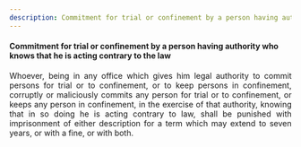 ```yaml
---
description: Commitment for trial or confinement by a person having authority who knows that he is acting contrary to the law
---
```


#### Commitment for trial or confinement by a person having authority who knows that he is acting contrary to the law
<div style="text-align: justify">

Whoever, being in any office which gives him legal authority to commit persons for trial or to confinement, or to keep persons in confinement, corruptly or maliciously commits any person for trial or to confinement, or keeps any person in confinement, in the exercise of that authority, knowing that in so doing he is acting contrary to law, shall be punished with imprisonment of either description for a term which may extend to seven years, or with a fine, or with both.

</div>
